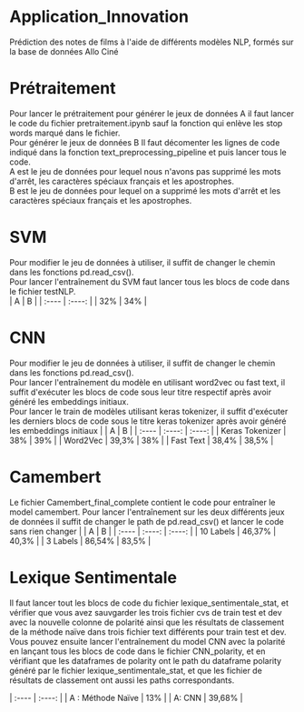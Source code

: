 # Application_Innovation
Prédiction des notes de films à l'aide de différents modèles NLP, formés sur la base de données Allo Ciné
# Prétraitement
Pour lancer le prétraitement pour générer le jeux de données A  il faut lancer le code du fichier pretraitement.ipynb sauf la fonction qui enlève les stop words marqué dans le fichier.   
Pour générer le jeux de données B Il faut décomenter les lignes de code indiqué dans la fonction text_preprocessing_pipeline et puis lancer tous le code.   
A est le jeu de données pour lequel nous n'avons pas supprimé les mots d'arrêt, les caractères spéciaux français et les apostrophes.   
B est le jeu de données pour lequel on a supprimé les mots d'arrêt et les caractères spéciaux français et les apostrophes.
# SVM 
Pour modifier le jeu de données à utiliser, il suffit de changer le chemin dans les fonctions pd.read_csv().    
Pour lancer l'entraînement du SVM faut lancer tous les blocs de code dans le fichier testNLP.   
| A | B | 
| :---- | :----: | 
| 32% | 34% | 
# CNN
Pour modifier le jeu de données à utiliser, il suffit de changer le chemin dans les fonctions pd.read_csv().   
Pour lancer l'entraînement du modèle en utilisant word2vec ou fast text, il suffit d'exécuter les blocs de code sous leur titre respectif   après avoir généré les embeddings initiaux.   
Pour lancer le train de modèles utilisant keras tokenizer, il suffit d'exécuter les derniers blocs de code sous le titre keras tokenizer après avoir généré les embeddings initiaux
|  | A | B | 
| :---- | :----: | :----: | 
| Keras Tokenizer | 38% | 39% | 
| Word2Vec | 39,3% | 38% |
| Fast Text | 38,4% | 38,5% |
# Camembert
Le fichier Camembert_final_complete contient le code pour entraîner le model camembert. Pour lancer l'entraînement sur les deux différents jeux de données il suffit de changer le path de pd.read_csv() et lancer le code sans rien changer
|  | A | B | 
| :---- | :----: | :----: | 
| 10 Labels | 46,37% | 40,3% | 
| 3 Labels | 86,54% | 83,5% |
# Lexique Sentimentale
Il faut lancer tout les blocs de code du fichier lexique_sentimentale_stat, et vérifier que vous avez sauvgarder les trois fichier cvs de train test et dev avec la nouvelle colonne de polarité ainsi que les résultats de classement de la méthode naïve dans trois fichier text différents pour train test et dev.  
Vous pouvez ensuite lancer l'entraînement du model CNN avec la polarité en lançant tous les blocs de code dans le fichier CNN_polarity, et en vérifiant que les dataframes de polarity ont le path du dataframe polarity généré par le fichier lexique_sentimentale_stat, et que les fichier de résultats de classement ont aussi les paths correspondants.  
 
| :---- | :----: |
| A : Méthode Naïve | 13% |
| A:  CNN | 39,68% |

